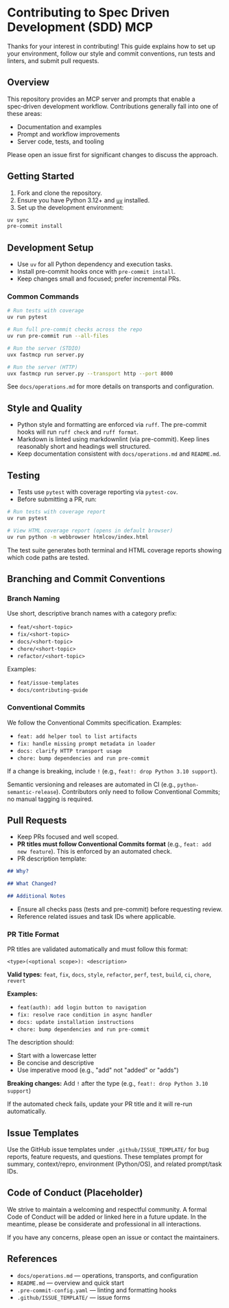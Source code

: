 # Contributing to Spec Driven Development (SDD) MCP

Thanks for your interest in contributing! This guide explains how to set up your environment, follow our style and commit conventions, run tests and linters, and submit pull requests.

## Overview

This repository provides an MCP server and prompts that enable a spec‑driven development workflow. Contributions generally fall into one of these areas:

- Documentation and examples
- Prompt and workflow improvements
- Server code, tests, and tooling

Please open an issue first for significant changes to discuss the approach.

## Getting Started

1. Fork and clone the repository.
2. Ensure you have Python 3.12+ and [`uv`](https://docs.astral.sh/uv/) installed.
3. Set up the development environment:

```bash
uv sync
pre-commit install
```

## Development Setup

- Use `uv` for all Python dependency and execution tasks.
- Install pre-commit hooks once with `pre-commit install`.
- Keep changes small and focused; prefer incremental PRs.

### Common Commands

```bash
# Run tests with coverage
uv run pytest

# Run full pre-commit checks across the repo
uv run pre-commit run --all-files

# Run the server (STDIO)
uvx fastmcp run server.py

# Run the server (HTTP)
uvx fastmcp run server.py --transport http --port 8000
```

See `docs/operations.md` for more details on transports and configuration.

## Style and Quality

- Python style and formatting are enforced via `ruff`. The pre-commit hooks will run `ruff check` and `ruff format`.
- Markdown is linted using markdownlint (via pre-commit). Keep lines reasonably short and headings well structured.
- Keep documentation consistent with `docs/operations.md` and `README.md`.

## Testing

- Tests use `pytest` with coverage reporting via `pytest-cov`.
- Before submitting a PR, run:

```bash
# Run tests with coverage report
uv run pytest

# View HTML coverage report (opens in default browser)
uv run python -m webbrowser htmlcov/index.html
```

The test suite generates both terminal and HTML coverage reports showing which code paths are tested.

## Branching and Commit Conventions

### Branch Naming

Use short, descriptive branch names with a category prefix:

- `feat/<short-topic>`
- `fix/<short-topic>`
- `docs/<short-topic>`
- `chore/<short-topic>`
- `refactor/<short-topic>`

Examples:

- `feat/issue-templates`
- `docs/contributing-guide`

### Conventional Commits

We follow the Conventional Commits specification. Examples:

- `feat: add helper tool to list artifacts`
- `fix: handle missing prompt metadata in loader`
- `docs: clarify HTTP transport usage`
- `chore: bump dependencies and run pre-commit`

If a change is breaking, include `!` (e.g., `feat!: drop Python 3.10 support`).

Semantic versioning and releases are automated in CI (e.g., `python-semantic-release`). Contributors only need to follow Conventional Commits; no manual tagging is required.

## Pull Requests

- Keep PRs focused and well scoped.
- **PR titles must follow Conventional Commits format** (e.g., `feat: add new feature`). This is enforced by an automated check.
- PR description template:

```markdown
## Why?

## What Changed?

## Additional Notes
```

- Ensure all checks pass (tests and pre-commit) before requesting review.
- Reference related issues and task IDs where applicable.

### PR Title Format

PR titles are validated automatically and must follow this format:

```
<type>(<optional scope>): <description>
```

**Valid types:** `feat`, `fix`, `docs`, `style`, `refactor`, `perf`, `test`, `build`, `ci`, `chore`, `revert`

**Examples:**
- `feat(auth): add login button to navigation`
- `fix: resolve race condition in async handler`
- `docs: update installation instructions`
- `chore: bump dependencies and run pre-commit`

The description should:
- Start with a lowercase letter
- Be concise and descriptive
- Use imperative mood (e.g., "add" not "added" or "adds")

**Breaking changes:** Add `!` after the type (e.g., `feat!: drop Python 3.10 support`)

If the automated check fails, update your PR title and it will re-run automatically.

## Issue Templates

Use the GitHub issue templates under `.github/ISSUE_TEMPLATE/` for bug reports, feature requests, and questions. These templates prompt for summary, context/repro, environment (Python/OS), and related prompt/task IDs.

## Code of Conduct (Placeholder)

We strive to maintain a welcoming and respectful community. A formal Code of Conduct will be added or linked here in a future update. In the meantime, please be considerate and professional in all interactions.

If you have any concerns, please open an issue or contact the maintainers.

## References

- `docs/operations.md` — operations, transports, and configuration
- `README.md` — overview and quick start
- `.pre-commit-config.yaml` — linting and formatting hooks
- `.github/ISSUE_TEMPLATE/` — issue forms
